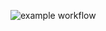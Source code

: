 ![example workflow](https://github.com/CDYJang/github-action/actions/workflows/python-unittest.yml/badge.svg)
